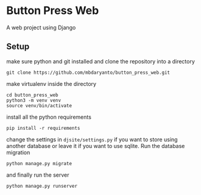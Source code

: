 # Button Press Web

A web project using Django

## Setup

make sure python and git installed and clone the repository into a directory

    git clone https://github.com/mbdaryanto/button_press_web.git

make virtualenv inside the directory

    cd button_press_web
    python3 -m venv venv
    source venv/bin/activate

install all the python requirements

    pip install -r requirements

change the settings in `djsite/settings.py` if you want to store
using another database or leave it if you want to use sqlite.
Run the database migration

    python manage.py migrate

and finally run the server

    python manage.py runserver
